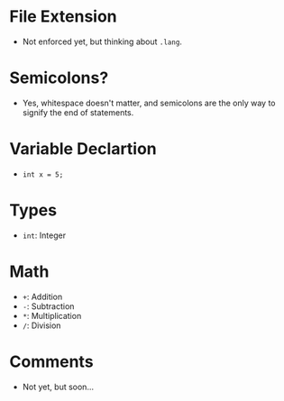 # File Extension
- Not enforced yet, but thinking about `.lang`.

# Semicolons?
- Yes, whitespace doesn't matter, and semicolons are the only way to signify the end of statements.

# Variable Declartion
- `int x = 5;`

# Types
- `int`: Integer

# Math
- `+`: Addition
- `-`: Subtraction
- `*`: Multiplication
- `/`: Division

# Comments
- Not yet, but soon...
